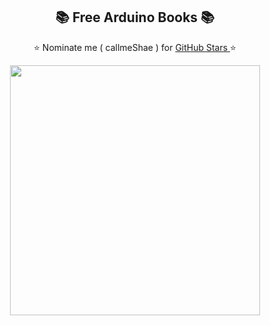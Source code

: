 <h2 align="center"> 📚 Free Arduino Books 📚</h2>

<p align="center"> ⭐ Nominate me ( callmeShae ) for <a href="https://stars.github.com/nominate/"> GitHub Stars </a>⭐

<p align="center"><img src="https://content.arduino.cc/assets/arduino_logo_1200x630-01.png" width=400/></p>
